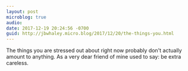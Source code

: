 ```yaml
---
layout: post
microblog: true
audio: 
date: 2017-12-19 20:24:56 -0700
guid: http://jbwhaley.micro.blog/2017/12/20/the-things-you.html
---
```

The things you are stressed out about right now probably don't actually amount to anything. As a very dear friend of mine used to say: be extra careless.
